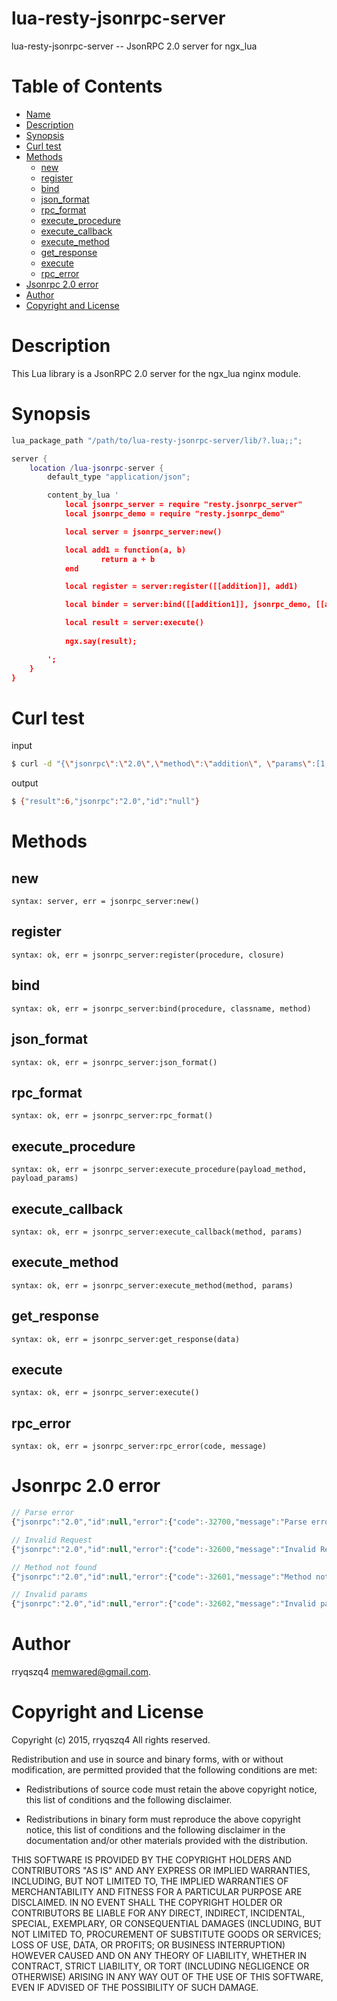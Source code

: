 lua-resty-jsonrpc-server
========================

lua-resty-jsonrpc-server -- JsonRPC 2.0 server for ngx_lua

Table of Contents
=================

* [Name](#lua-resty-jsonrpc-server)
* [Description](#description)
* [Synopsis](#synopsis)
* [Curl test](#curl-test)
* [Methods](#methods)
	* [new](#new)
	* [register](#register)
	* [bind](#bind)
	* [json_format](#json_format)
	* [rpc_format](#rpc_format)
	* [execute_procedure](#execute_procedure)
	* [execute_callback](#execute_callback)
	* [execute_method](#execute_method)
	* [get_response](#get_response)
	* [execute](#execute)
	* [rpc_error](#rpc_error)
* [Jsonrpc 2.0 error](#jsonrpc-20-error)
* [Author](#author)
* [Copyright and License](#copyright-and-license)


Description
===========

This Lua library is a JsonRPC 2.0 server for the ngx_lua nginx module.


Synopsis
========

```lua
lua_package_path "/path/to/lua-resty-jsonrpc-server/lib/?.lua;;";

server {
	location /lua-jsonrpc-server {
		default_type "application/json";

		content_by_lua '
	        local jsonrpc_server = require "resty.jsonrpc_server"
	        local jsonrpc_demo = require "resty.jsonrpc_demo"

	        local server = jsonrpc_server:new()

	        local add1 = function(a, b)
	                return a + b
	        end

	        local register = server:register([[addition]], add1)

	        local binder = server:bind([[addition1]], jsonrpc_demo, [[add1]])

	        local result = server:execute()
	        
	        ngx.say(result);

		';
	}
}

```

Curl test
=========

input
```sh
$ curl -d "{\"jsonrpc\":\"2.0\",\"method\":\"addition\", \"params\":[1,5]}" http://localhost/lua-jsonrpc-server
```

output
```sh
$ {"result":6,"jsonrpc":"2.0","id":"null"}
```

Methods
=======

new
---
`syntax: server, err = jsonrpc_server:new()`

register
--------
`syntax: ok, err = jsonrpc_server:register(procedure, closure)`

bind
----
`syntax: ok, err = jsonrpc_server:bind(procedure, classname, method)`

json_format
-----------
`syntax: ok, err = jsonrpc_server:json_format()`

rpc_format
----------
`syntax: ok, err = jsonrpc_server:rpc_format()`

execute_procedure
-----------------
`syntax: ok, err = jsonrpc_server:execute_procedure(payload_method, payload_params)`

execute_callback
----------------
`syntax: ok, err = jsonrpc_server:execute_callback(method, params)`

execute_method
--------------
`syntax: ok, err = jsonrpc_server:execute_method(method, params)`

get_response
------------
`syntax: ok, err = jsonrpc_server:get_response(data)`

execute
-------
`syntax: ok, err = jsonrpc_server:execute()`

rpc_error
---------
`syntax: ok, err = jsonrpc_server:rpc_error(code, message)`

Jsonrpc 2.0 error
=================

```javascript
// Parse error
{"jsonrpc":"2.0","id":null,"error":{"code":-32700,"message":"Parse error"}}

// Invalid Request
{"jsonrpc":"2.0","id":null,"error":{"code":-32600,"message":"Invalid Request"}}

// Method not found
{"jsonrpc":"2.0","id":null,"error":{"code":-32601,"message":"Method not found"}}

// Invalid params
{"jsonrpc":"2.0","id":null,"error":{"code":-32602,"message":"Invalid params"}}
```

Author
======

rryqszq4 <memwared@gmail.com>.

Copyright and License
=====================

Copyright (c) 2015, rryqszq4
All rights reserved.

Redistribution and use in source and binary forms, with or without
modification, are permitted provided that the following conditions are met:

* Redistributions of source code must retain the above copyright notice, this
  list of conditions and the following disclaimer.

* Redistributions in binary form must reproduce the above copyright notice,
  this list of conditions and the following disclaimer in the documentation
  and/or other materials provided with the distribution.

THIS SOFTWARE IS PROVIDED BY THE COPYRIGHT HOLDERS AND CONTRIBUTORS "AS IS"
AND ANY EXPRESS OR IMPLIED WARRANTIES, INCLUDING, BUT NOT LIMITED TO, THE
IMPLIED WARRANTIES OF MERCHANTABILITY AND FITNESS FOR A PARTICULAR PURPOSE ARE
DISCLAIMED. IN NO EVENT SHALL THE COPYRIGHT HOLDER OR CONTRIBUTORS BE LIABLE
FOR ANY DIRECT, INDIRECT, INCIDENTAL, SPECIAL, EXEMPLARY, OR CONSEQUENTIAL
DAMAGES (INCLUDING, BUT NOT LIMITED TO, PROCUREMENT OF SUBSTITUTE GOODS OR
SERVICES; LOSS OF USE, DATA, OR PROFITS; OR BUSINESS INTERRUPTION) HOWEVER
CAUSED AND ON ANY THEORY OF LIABILITY, WHETHER IN CONTRACT, STRICT LIABILITY,
OR TORT (INCLUDING NEGLIGENCE OR OTHERWISE) ARISING IN ANY WAY OUT OF THE USE
OF THIS SOFTWARE, EVEN IF ADVISED OF THE POSSIBILITY OF SUCH DAMAGE.

















